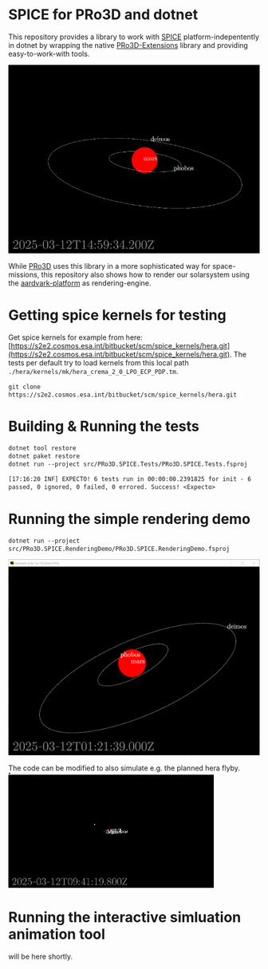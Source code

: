 # SPICE for PRo3D and dotnet

This repository provides a library to work with [SPICE](https://naif.jpl.nasa.gov/naif/toolkit.html) platform-indepentently in dotnet by wrapping the native [PRo3D-Extensions](https://github.com/DaKup/PRo3D-Extensions) library and providing easy-to-work-with tools.

![](./docs/mars-flyby.gif)

While [PRo3D](https://pro3d.space/) uses this library in a more sophisticated way for space-missions, this repository also shows how to render our solarsystem using the [aardvark-platform](https://github.com/aardvark-platform) as rendering-engine.

# Getting spice kernels for testing

Get spice kernels for example from here: [https://s2e2.cosmos.esa.int/bitbucket/scm/spice_kernels/hera.git](https://s2e2.cosmos.esa.int/bitbucket/scm/spice_kernels/hera.git).
The tests per default try to load kernels from this local path `./hera/kernels/mk/hera_crema_2_0_LPO_ECP_PDP.tm`.

```
git clone https://s2e2.cosmos.esa.int/bitbucket/scm/spice_kernels/hera.git
```


# Building & Running the tests

```
dotnet tool restore
dotnet paket restore
dotnet run --project src/PRo3D.SPICE.Tests/PRo3D.SPICE.Tests.fsproj
```
```
[17:16:20 INF] EXPECTO! 6 tests run in 00:00:00.2391825 for init - 6 passed, 0 ignored, 0 failed, 0 errored. Success! <Expecto>
```

# Running the simple rendering demo

```
dotnet run --project src/PRo3D.SPICE.RenderingDemo/PRo3D.SPICE.RenderingDemo.fsproj
```

![](docs\mars.png)

The code can be modified to also simulate e.g. the planned hera flyby.
![Alt text](./docs/hera_observer.gif)


# Running the interactive simluation animation tool

will be here shortly.